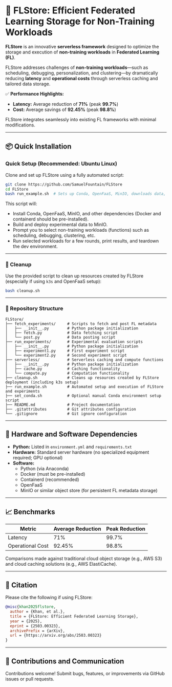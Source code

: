 # 🚀 FLStore: Efficient Federated Learning Storage for Non-Training Workloads

**FLStore** is an innovative **serverless framework** designed to optimize the storage and execution of **non-training workloads** in **Federated Learning (FL)**.

FLStore addresses challenges of **non-training workloads**—such as scheduling, debugging, personalization, and clustering—by dramatically reducing **latency** and **operational costs** through serverless caching and tailored data storage.

✅ **Performance Highlights:**
- **Latency:** Average reduction of **71%** (peak **99.7%**)
- **Cost:** Average savings of **92.45%** (peak **98.8%**)

FLStore integrates seamlessly into existing FL frameworks with minimal modifications.

---

## 📦 Quick Installation

### Quick Setup (Recommended: Ubuntu Linux)

Clone and set up FLStore using a fully automated script:

```bash
git clone https://github.com/SamuelFountain/FLStore
cd FLStore
bash run_example.sh  # Sets up Conda, OpenFaaS, MinIO, downloads data, deploys functions, and runs experiments interactively
```

This script will:
- Install Conda, OpenFaaS, MinIO, and other dependencies (Docker and containerd should be pre-installed).
- Build and deploy experimental data to MinIO.
- Prompt you to select non-training workloads (functions) such as scheduling, debugging, clustering, etc.
- Run selected workloads for a few rounds, print results, and teardown the dev environment.

---

### 🧹 Cleanup

Use the provided script to clean up resources created by FLStore (especially if using `k3s` and OpenFaaS setup):

```bash
bash cleanup.sh
```

---

### 📂 Repository Structure

```plaintext
FLStore/
├── fetch_experiments/     # Scripts to fetch and post FL metadata
│   ├── __init__.py        # Python package initialization
│   ├── fetch.py           # Data fetching script
│   └── post.py            # Data posting script
├── run_experiments/       # Experimental evaluation scripts
│   ├── __init__.py        # Python package initialization
│   ├── experiment1.py     # First experiment script
│   └── experiment2.py     # Second experiment script
├── serverless/            # Serverless caching and compute functions
│   ├── __init__.py        # Python package initialization
│   ├── cache.py           # Caching functionality
│   └── compute.py         # Computation functionality
├── cleanup.sh             # Cleans up resources created by FLStore deployment (including k3s setup)
├── run_example.sh         # Automated setup and execution of FLStore and experiments
├── set_conda.sh           # Optional manual Conda environment setup script
├── README.md              # Project documentation
├── .gitattributes         # Git attributes configuration
└── .gitignore             # Git ignore configuration
```

---

## 📌 Hardware and Software Dependencies

- **Python:** Listed in `environment.yml` and `requirements.txt`
- **Hardware:** Standard server hardware (no specialized equipment required; GPU optional)
- **Software:**
  - Python (via Anaconda)
  - Docker (must be pre-installed)
  - Containerd (recommended)
  - OpenFaaS
  - MinIO or similar object store (for persistent FL metadata storage)

---

## 📈 Benchmarks

| Metric            | Average Reduction | Peak Reduction |
|-------------------|-------------------|----------------|
| Latency           | 71%               | 99.7%          |
| Operational Cost  | 92.45%            | 98.8%          |

Comparisons made against traditional cloud object storage (e.g., AWS S3) and cloud caching solutions (e.g., AWS ElastiCache).

---

## 📖 Citation

Please cite the following if using FLStore:

```bibtex
@misc{khan2025flstore,
  author = {Khan, et al.},
  title = {FLStore: Efficient Federated Learning Storage},
  year = {2025},
  eprint = {2503.00323},
  archivePrefix = {arXiv},
  url = {https://arxiv.org/abs/2503.00323}
}
```

---

## 🤝 Contributions and Communication

Contributions welcome! Submit bugs, features, or improvements via GitHub issues or pull requests.
